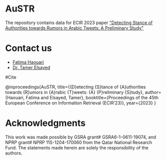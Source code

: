 # AuSTR
The repository contains data for ECIR 2023 paper ["Detecting Stance of Authorities towards Rumors in Arabic Tweets: A Preliminary Study"](https://arxiv.org/abs/2301.05863)


# Contact us
- [Fatima Haouari](mailto:200159617@qu.edu.qa)
- [Dr. Tamer Elsayed](mailto:telsayed@qu.edu.qa)

#Cite

@inproceedings{AuSTR,
title={{D}etecting {S}tance of {A}uthorities towards {R}umors in {A}rabic {T}weets: {A} {P}reliminary {S}tudy},
author={Haouari, Fatima and Elsayed, Tamer},
booktitle={Proceedings of the 45th European Conference on Information Retrieval (ECIR’23)},
year={2023}
}

# Acknowledgments
This work was made possible by GSRA grant\# GSRA6-1-0611-19074, and NPRP grant\# NPRP 11S-1204-170060 from the Qatar National Research Fund. The statements made herein are solely the responsibility of the authors.
